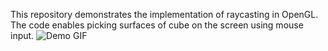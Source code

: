 This repository demonstrates the implementation of raycasting in OpenGL. The code enables picking surfaces of cube on the screen using mouse input.
![Demo GIF](https://media.giphy.com/media/JbrEomp8fYr4Cxj3Jd/giphy.gif)


